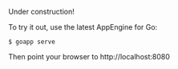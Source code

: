 Under construction!

To try it out, use the latest AppEngine for Go:

    $ goapp serve

Then point your browser to http://localhost:8080

